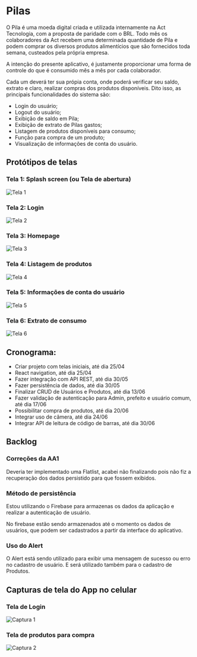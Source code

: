 # Pilas

O Pila é uma moeda digital criada e utilizada internamente na Act Tecnologia, com a proposta de paridade com o BRL. Todo mês os colaboradores da Act recebem uma determinada quantidade de Pila e podem comprar os diversos produtos alimentícios que são fornecidos toda semana, custeados pela própria empresa.

A intenção do presente aplicativo, é justamente proporcionar uma forma de controle do que é consumido mês a mês por cada colaborador.

Cada um deverá ter sua própia conta, onde poderá verificar seu saldo, extrato e claro, realizar compras dos produtos disponíveis. Dito isso, as principais funcionalidades do sistema são:

- Login do usuário;
- Logout do usuário;
- Exibição de saldo em Pila;
- Exibição de extrato de Pilas gastos;
- Listagem de produtos disponíveis para consumo;
- Função para compra de um produto;
- Visualização de informações de conta do usuário.

## Protótipos de telas

### Tela 1: Splash screen (ou Tela de abertura)

![Tela 1](/docs/splash.png)

### Tela 2: Login

![Tela 2](/docs/login.png)

### Tela 3: Homepage

![Tela 3](/docs/homepage.png)

### Tela 4: Listagem de produtos

![Tela 4](/docs/products.png)

### Tela 5: Informações de conta do usuário

![Tela 5](/docs/account.png)

### Tela 6: Extrato de consumo

![Tela 6](/docs/extract.png)

## Cronograma:

- Criar projeto com telas iniciais, até dia 25/04
- React navigation, até dia 25/04
- Fazer integração com API REST, até dia 30/05
- Fazer persistência de dados, até dia 30/05
- Finalizar CRUD de Usuários e Produtos, até dia 13/06
- Fazer validação de autenticação para Admin, prefeito e usuário comum, até dia 17/06
- Possibilitar compra de produtos, até dia 20/06
- Integrar uso de câmera, até dia 24/06
- Integrar API de leitura de código de barras, até dia 30/06

## Backlog

### Correções da AA1

Deveria ter implementado uma Flatlist, acabei não finalizando pois não fiz a recuperação dos dados persistido para que fossem exibidos.

### Método de persistência

Estou utilizando o Firebase para armazenas os dados da aplicação e realizar a autenticação de usuário.

No firebase estão sendo armazenados até o momento os dados de usuários, que podem ser cadastrados a partir da interface do aplicativo.

### Uso do Alert

O Alert está sendo utilizado para exibir uma mensagem de sucesso ou erro no cadastro de usuário. E será utilizado também para o cadastro de Produtos.

## Capturas de tela do App no celular

### Tela de Login

![Captura 1](/docs/screenshot-1.jpg)

### Tela de produtos para compra

![Captura 2](/docs/screenshot-2.jpg)
